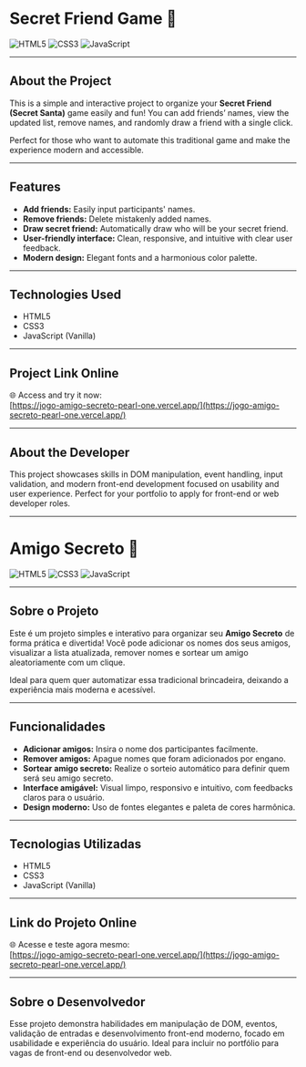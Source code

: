 # Secret Friend Game 🎉

![HTML5](https://img.shields.io/badge/HTML-239120?style=for-the-badge&logo=html5&logoColor=white) ![CSS3](https://img.shields.io/badge/CSS-239120?&style=for-the-badge&logo=css3&logoColor=white) ![JavaScript](https://img.shields.io/badge/JavaScript-F7DF1E?style=for-the-badge&logo=javascript&logoColor=black)

---

## About the Project

This is a simple and interactive project to organize your **Secret Friend (Secret Santa)** game easily and fun! You can add friends’ names, view the updated list, remove names, and randomly draw a friend with a single click.

Perfect for those who want to automate this traditional game and make the experience modern and accessible.

---

## Features

- **Add friends:** Easily input participants' names.
- **Remove friends:** Delete mistakenly added names.
- **Draw secret friend:** Automatically draw who will be your secret friend.
- **User-friendly interface:** Clean, responsive, and intuitive with clear user feedback.
- **Modern design:** Elegant fonts and a harmonious color palette.

---

## Technologies Used

- HTML5
- CSS3
- JavaScript (Vanilla)

---

## Project Link Online

🌐 Access and try it now:  
[https://jogo-amigo-secreto-pearl-one.vercel.app/](https://jogo-amigo-secreto-pearl-one.vercel.app/)

---

## About the Developer

This project showcases skills in DOM manipulation, event handling, input validation, and modern front-end development focused on usability and user experience. Perfect for your portfolio to apply for front-end or web developer roles.

---

# Amigo Secreto 🎉

![HTML5](https://img.shields.io/badge/HTML-239120?style=for-the-badge&logo=html5&logoColor=white) ![CSS3](https://img.shields.io/badge/CSS-239120?&style=for-the-badge&logo=css3&logoColor=white) ![JavaScript](https://img.shields.io/badge/JavaScript-F7DF1E?style=for-the-badge&logo=javascript&logoColor=black)

---

## Sobre o Projeto

Este é um projeto simples e interativo para organizar seu **Amigo Secreto** de forma prática e divertida! Você pode adicionar os nomes dos seus amigos, visualizar a lista atualizada, remover nomes e sortear um amigo aleatoriamente com um clique.

Ideal para quem quer automatizar essa tradicional brincadeira, deixando a experiência mais moderna e acessível.

---

## Funcionalidades

- **Adicionar amigos:** Insira o nome dos participantes facilmente.
- **Remover amigos:** Apague nomes que foram adicionados por engano.
- **Sortear amigo secreto:** Realize o sorteio automático para definir quem será seu amigo secreto.
- **Interface amigável:** Visual limpo, responsivo e intuitivo, com feedbacks claros para o usuário.
- **Design moderno:** Uso de fontes elegantes e paleta de cores harmônica.

---

## Tecnologias Utilizadas

- HTML5
- CSS3
- JavaScript (Vanilla)

---

## Link do Projeto Online

🌐 Acesse e teste agora mesmo:  
[https://jogo-amigo-secreto-pearl-one.vercel.app/](https://jogo-amigo-secreto-pearl-one.vercel.app/)

---

## Sobre o Desenvolvedor

Esse projeto demonstra habilidades em manipulação de DOM, eventos, validação de entradas e desenvolvimento front-end moderno, focado em usabilidade e experiência do usuário. Ideal para incluir no portfólio para vagas de front-end ou desenvolvedor web.
